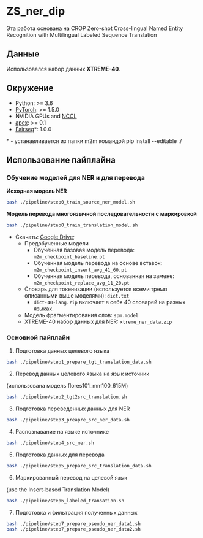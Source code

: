 # ZS_ner_dip
Эта работа основана на CROP Zero-shot Cross-lingual Named Entity Recognition with Multilingual Labeled Sequence Translation


## Данные

Использовался набор данных **XTREME-40**.


## Окружение 

* Python: >= 3.6
* [PyTorch](http://pytorch.org/): >= 1.5.0
* NVIDIA GPUs and [NCCL](https://github.com/NVIDIA/nccl)
* [apex](https://github.com/NVIDIA/apex): >= 0.1
* [Fairseq](https://github.com/pytorch/fairseq)*: 1.0.0

\* - устанавливается из папки m2m командой pip install --editable ./

## Использование пайплайна

### Обучение моделей для NER и для перевода

**Исходная модель NER**

```bash
bash ./pipeline/step0_train_source_ner_model.sh
```

**Модель перевода многоязычной последовательности с маркировкой**

```bash
bash ./pipeline/step0_train_translation_model.sh
```

* Скачать: [Google Drive](https://drive.google.com/drive/folders/1dfrgOmMIrmphbYQkfyH5K_iOOtqC9k8Q?usp=sharing);
  * Предобученные модели
    * Обученная базовая модель перевода: `m2m_checkpoint_baseline.pt`
    * Обученная модель перевода на основе вставок: `m2m_checkpoint_insert_avg_41_60.pt`
    * Обученная модель перевода, основанная на замене: `m2m_checkpoint_replace_avg_11_20.pt`
  * Словарь для токенизации (используется всеми тремя описанными выше моделями): `dict.txt`
    * `dict-40-lang.zip` включает в себя 40 словарей на разных языках.
  * Модель фрагментирования слов: `spm.model`
  * XTREME-40 набор данных для NER: `xtreme_ner_data.zip`

### Основной пайплайн

1. Подготовка данных целевого языка

```bash
bash ./pipeline/step1_prepare_tgt_translation_data.sh
```

2. Перевод данных целевого языка на язык источник

(использована модель flores101_mm100_615M)

```bash
bash ./pipeline/step2_tgt2src_translation.sh
```

3. Подготовка переведенных данных для NER 

```bash
bash ./pipeline/step3_preapre_src_ner_data.sh
```

4. Распознавание на языке источнике

```bash
bash ./pipeline/step4_src_ner.sh
```

5. Подготовка данных для перевода 

```bash
bash ./pipeline/step5_prepare_src_translation_data.sh
```

6. Маркированный перевод на целевой язык

(use the Insert-based Translation Model)

```bash
bash ./pipeline/step6_labeled_transation.sh
```

7. Подготовка и фильтрация полученных данных

```bash
bash ./pipeline/step7_prepare_pseudo_ner_data1.sh
bash ./pipeline/step7_prepare_pseudo_ner_data2.sh
```
